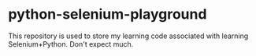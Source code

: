# python-selenium-playground

This repository is used to store my learning code associated with learning Selenium+Python.
Don't expect much.
